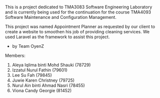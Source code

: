 This is a project dedicated to TMA3083 Software Engineering Laboratory and is currently being used for the continuation for the course TMA4093 Software Maintenance and Configuration Management. 

This project was named Appointment Planner as requested by our client to create a website to smoothen his job of providing cleaning services. We used Laravel as the framework to assist this project.

- by Team OyenZ

Members:
1. Aleya Iqlima binti Mohd Shauki (78729)
2. Izzatul Nurul Fathin (79601)
3. Lee Su Fah (79845)
4. Juwie Karen Christney (79725)
5. Nurul Ain binti Ahmad Nasri (78455)
6. Viona Candy Georgie (81452)
